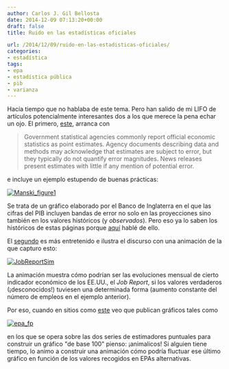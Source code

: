 ```yaml
---
author: Carlos J. Gil Bellosta
date: 2014-12-09 07:13:20+00:00
draft: false
title: Ruido en las estadísticas oficiales

url: /2014/12/09/ruido-en-las-estadisticas-oficiales/
categories:
- estadística
tags:
- epa
- estadística pública
- pib
- varianza
---
```


Hacía tiempo que no hablaba de este tema. Pero han salido de mi LIFO de artículos potencialmente interesantes dos a los que merece la pena echar un ojo. El primero, [este](http://www.voxeu.org/article/uncertainty-official-statistics), arranca con

>Government statistical agencies commonly report official economic statistics as point estimates. Agency documents describing data and methods may acknowledge that estimates are subject to error, but they typically do not quantify error magnitudes. News releases present estimates with little if any mention of potential error.

e incluye un ejemplo estupendo de buenas prácticas:

[![Manski_figure1](/wp-uploads/2014/12/Manski_figure1.png)
](/wp-uploads/2014/12/Manski_figure1.png)

Se trata de un gráfico elaborado por el Banco de Inglaterra en el que las cifras del PIB incluyen bandas de error no solo en las proyecciones sino también en los valores históricos (y _observados_). Pero eso ya lo saben los históricos de estas páginas porque [aquí](http://www.datanalytics.com/2010/05/07/hemos-salido-de-la-recesion-queremos-nuestros-intervalos-de-confianza/) hablé de ello.

El [segundo](http://www.nytimes.com/2014/05/02/upshot/how-not-to-be-misled-by-the-jobs-report.html) es más entretenido e ilustra el discurso con una animación de la que capturo esto:

[![JobReportSim](/wp-uploads/2014/12/JobReportSim.png)
](/wp-uploads/2014/12/JobReportSim.png)

La animación muestra cómo podrían ser las evoluciones mensual de cierto indicador económico de los EE.UU., el _Job Report_, si los valores verdaderos (¡desconocidos!) tuviesen una determinada forma (aumento constante del número de empleos en el ejemplo anterior).

Por eso, cuando en sitios como [este](http://nadaesgratis.es/?p=40846) veo que publican gráficos tales como

[![epa_fp](/wp-uploads/2014/12/epa_fp.png)
](/wp-uploads/2014/12/epa_fp.png)

en los que se opera sobre las dos series de estimadores puntuales para construir un gráfico "de base 100" pienso: ¡animalicos! Si alguien tiene tiempo, lo animo a construir una animación cómo podría fluctuar ese último gráfico en función de los valores recogidos en EPAs alternativas.